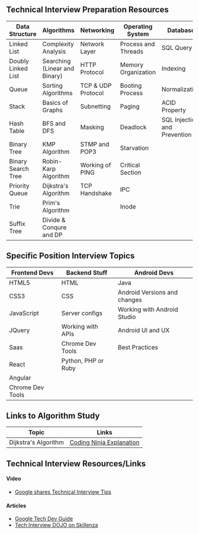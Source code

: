 ## Technical Interview Preparation Resources

| Data Structure | Algorithms | Networking| Operating System| Database| 
|----------------|------------|-----------|----------------|---------|
|Linked List     |Complexity Analysis|Network Layer| Process and Threads | SQL Query|
|Doubly Linked List|Searching (Linear and Binary)| HTTP Protocol| Memory Organization| Indexing|
|Queue|Sorting Algorithms| TCP & UDP Protocol| Booting Process | Normalization|
|Stack|Basics of Graphs|Subnetting | Paging| ACID Property|
|Hash Table|BFS and DFS | Masking|Deadlock| SQL Injection and Prevention
|Binary Tree|KMP Algorithm| STMP and POP3| Starvation|
|Binary Search Tree|Robin-Karp Algorithm| Working of PING| Critical Section|
|Priority Queue|Dijkstra's Algorithm|TCP Handshake |IPC|
|Trie|Prim's Algorithm|| Inode
|Suffix Tree| Divide & Conqure and DP| | |


## Specific Position Interview Topics
| Frontend Devs | Backend Stuff|Android Devs| 
|-------------|--------------|------------|
| HTML5| HTML|Java|
| CSS3|CSS| Android Versions and changes|
|JavaScript| Server configs| Working with Android Studio | 
|JQuery| Working with APIs| Android UI and UX| 
|Saas|Chrome Dev Tools| Best Practices | 
|React|Python, PHP or Ruby|
|Angular|
|Chrome Dev Tools|

## Links to Algorithm Study
| Topic | Links |
|----------------|------------|
|Dijkstra's Algorithm     | [Coding Ninja Explanation](https://www.youtube.com/watch?v=7GoDDj3onfI&index=7&list=PLrk5tgtnMN6QkNhdIiClZIhxJGwzCEVv9)| 

## Technical Interview Resources/Links 
#### Video
* [Google shares Technical Interview Tips](https://www.youtube.com/watch?v=qc1owf2-220&autoplay=1)
#### Articles
* [Google Tech Dev Guide](https://techdevguide.withgoogle.com/)
* [Tech Interview DOJO on Skillenza](https://skillenza.com/communities/tech-interview-dojo)
